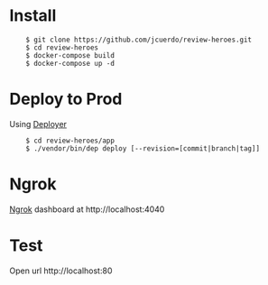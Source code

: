 # Install

		$ git clone https://github.com/jcuerdo/review-heroes.git
		$ cd review-heroes
		$ docker-compose build
		$ docker-compose up -d
		
# Deploy to Prod
Using [Deployer](http://deployer.org)

		$ cd review-heroes/app
		$ ./vendor/bin/dep deploy [--revision=[commit|branch|tag]]
		
# Ngrok

[Ngrok](https://ngrok.com/) dashboard at http://localhost:4040

# Test

Open url http://localhost:80 
